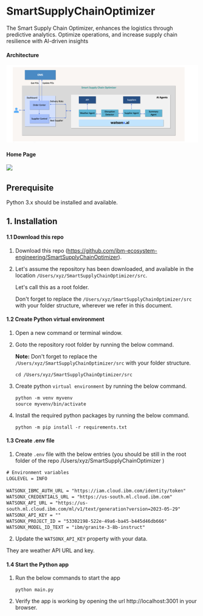 # SmartSupplyChainOptimizer
The Smart Supply Chain Optimizer, enhances the logistics through predictive analytics. Optimize operations, and increase supply chain resilience with AI-driven insights

#### Architecture

<img src="images/arch.png">

#### Home Page

<img src="images/home.png">

## Prerequisite

Python 3.x should be installed and available.

## 1. Installation

#### 1.1 Download this repo

1. Download this repo (https://github.com/ibm-ecosystem-engineering/SmartSupplyChainOptimizer). 

2. Let's assume the repository has been downloaded, and available in the location `/Users/xyz/SmartSupplyChainOptimizer/src`.

    Let's call this as a root folder.

    Don't forget to replace the `/Users/xyz/SmartSupplyChainOptimizer/src` with your folder structure, wherever we refer in this document.

#### 1.2 Create Python virtual environment

1. Open a new command or terminal window.

2. Goto the repository root folder by running the below command.

    **Note:** Don't forget to replace the `/Users/xyz/SmartSupplyChainOptimizer/src` with your folder structure.

    ```
    cd /Users/xyz/SmartSupplyChainOptimizer/src
    ```

3. Create python `virtual environment` by running the below command.

    ```
    python -m venv myvenv
    source myvenv/bin/activate
    ```

4. Install the required python packages by running the below command.
    ```
    python -m pip install -r requirements.txt
    ```

#### 1.3 Create .env file

1. Create `.env` file with the below entries (you should be still in the root folder of the repo /Users/xyz/SmartSupplyChainOptimizer )

```
# Environment variables
LOGLEVEL = INFO

WATSONX_IBMC_AUTH_URL = "https://iam.cloud.ibm.com/identity/token"
WATSONX_CREDENTIALS_URL = "https://us-south.ml.cloud.ibm.com"
WATSONX_API_URL = "https://us-south.ml.cloud.ibm.com/ml/v1/text/generation?version=2023-05-29"
WATSONX_API_KEY = ""
WATSONX_PROJECT_ID = "53302198-522e-49a6-ba45-b445d46db666"
WATSONX_MODEL_ID_TEXT = "ibm/granite-3-8b-instruct"

```

2. Update the `WATSONX_API_KEY` property with your data.

They are weather API URL and key.

#### 1.4 Start the Python app

1. Run the below commands to start the app

    ```
    python main.py
    ```

2. Verify the app is working by opening the url  http://localhost:3001 in your browser.
